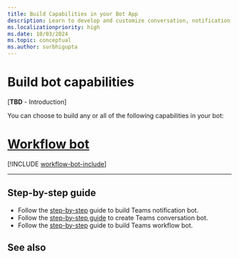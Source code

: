 ```yaml
---
title: Build Capabilities in your Bot App
description: Learn to develop and customize conversation, notification, and workflow capabilities in your bot app
ms.localizationpriority: high
ms.date: 10/03/2024
ms.topic: conceptual
ms.author: surbhigupta
---
```


# Build bot capabilities

[**TBD** - Introduction]

You can choose to build any or all of the following capabilities in your bot:

# [Workflow bot](#tab/workflow)

[!INCLUDE [workflow-bot-include](how-to/includes/workflow-bot-include.md)]

---

## Step-by-step guide

- Follow the [step-by-step](../sbs-gs-notificationbot.yml) guide to build Teams notification bot.
- Follow the [step-by-step guide](../sbs-teams-conversation-bot.yml) to create Teams conversation bot.
- Follow the [step-by-step](../sbs-gs-workflow-bot.yml) guide to build Teams workflow bot.

## See also
